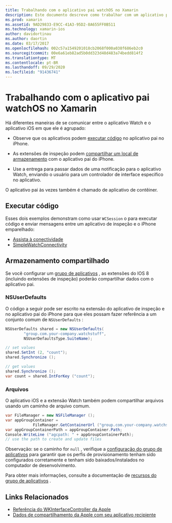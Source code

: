 ```yaml
---
title: Trabalhando com o aplicativo pai watchOS no Xamarin
description: Este documento descreve como trabalhar com um aplicativo pai watchOS no Xamarin. Ele aborda extensões de aplicativo watchOS, aplicativos iOS, armazenamento compartilhado e muito mais.
ms.prod: xamarin
ms.assetid: 9AD29833-E9CC-41A3-95D2-8A655FF0B511
ms.technology: xamarin-ios
author: davidortinau
ms.author: daortin
ms.date: 03/17/2017
ms.openlocfilehash: 002c57a1549201018cb2068f000a038f686eb2c0
ms.sourcegitcommit: 00e6a61eb82ad5b0dd323d48d483a74bedd814f2
ms.translationtype: MT
ms.contentlocale: pt-BR
ms.lasthandoff: 09/29/2020
ms.locfileid: "91436741"
---
```

# <a name="working-with-the-watchos-parent-application-in-xamarin"></a>Trabalhando com o aplicativo pai watchOS no Xamarin

Há diferentes maneiras de se comunicar entre o aplicativo Watch e o aplicativo iOS em que ele é agrupado:

- Observe que os aplicativos podem [executar código](#run-code) no aplicativo pai no iPhone.

- As extensões de inspeção podem [compartilhar um local de armazenamento](#shared-storage) com o aplicativo pai do iPhone.

- Use a entrega para passar dados de uma notificação para o aplicativo Watch, enviando o usuário para um controlador de interface específico no aplicativo.

O aplicativo pai às vezes também é chamado de aplicativo de contêiner.

## <a name="run-code"></a>Executar código

Esses dois exemplos demonstram como usar `WCSession` o para executar código e enviar mensagens entre um aplicativo de inspeção e o iPhone emparelhado:

- [Assista à conectividade](/samples/xamarin/ios-samples/watchos-watchconnectivity/)
- [SimpleWatchConnectivity](/samples/xamarin/ios-samples/watchos-simplewatchconnectivity/) 

## <a name="shared-storage"></a>Armazenamento compartilhado

Se você configurar um [grupo de aplicativos](~/ios/watchos/app-fundamentals/app-groups.md) , as extensões do IOS 8 (incluindo extensões de inspeção) poderão compartilhar dados com o aplicativo pai.

### <a name="nsuserdefaults"></a>NSUserDefaults

O código a seguir pode ser escrito na extensão do aplicativo de inspeção e no aplicativo pai do iPhone para que eles possam fazer referência a um conjunto comum de `NSUserDefaults` :

```csharp
NSUserDefaults shared = new NSUserDefaults(
        "group.com.your-company.watchstuff",
        NSUserDefaultsType.SuiteName);

// set values
shared.SetInt (2, "count");
shared.Synchronize ();

// get values
shared.Synchronize ();
var count = shared.IntForKey ("count");
```

<a name="files"></a>

### <a name="files"></a>Arquivos

O aplicativo iOS e a extensão Watch também podem compartilhar arquivos usando um caminho de arquivo comum.

```csharp
var FileManager = new NSFileManager ();
var appGroupContainer =
            FileManager.GetContainerUrl ("group.com.your-company.watchstuff");
var appGroupContainerPath = appGroupContainer.Path;
Console.WriteLine ("agcpath: " + appGroupContainerPath);
// use the path to create and update files
```

Observação: se o caminho for `null` , verifique a [configuração do grupo de aplicativos](~/ios/watchos/app-fundamentals/app-groups.md) para garantir que os perfis de provisionamento tenham sido configurados corretamente e tenham sido baixados/instalados no computador de desenvolvimento.

Para obter mais informações, consulte a documentação de [recursos do grupo de aplicativos](~/ios/deploy-test/provisioning/capabilities/app-groups-capabilities.md) .

## <a name="related-links"></a>Links Relacionados

- [Referência do WKInterfaceController da Apple](https://developer.apple.com/library/prerelease/ios/documentation/WatchKit/Reference/WKInterfaceController_class/index.html#//apple_ref/occ/clm/WKInterfaceController/openParentApplication:reply:)
- [Dados de compartilhamento da Apple com seu aplicativo recipiente](https://developer.apple.com/library/ios/documentation/General/Conceptual/ExtensibilityPG/ExtensionScenarios.html)